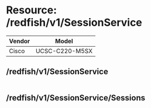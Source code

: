# Resource: /redfish/v1/SessionService

Vendor | Model
--- | ---
Cisco | UCSC-C220-M5SX

## /redfish/v1/SessionService

```
```

## /redfish/v1/SessionService/Sessions

```
```

